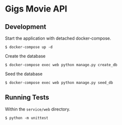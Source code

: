 # Gigs Movie API

## Development
Start the application with detached docker-compose.
```
$ docker-compose up -d
```

Create the database
```
$ docker-compose exec web python manage.py create_db
```

Seed the database
```
$ docker-compose exec web python manage.py seed_db
```

## Running Tests
Within the `service/web` directory.
```
$ python -m unittest
```
